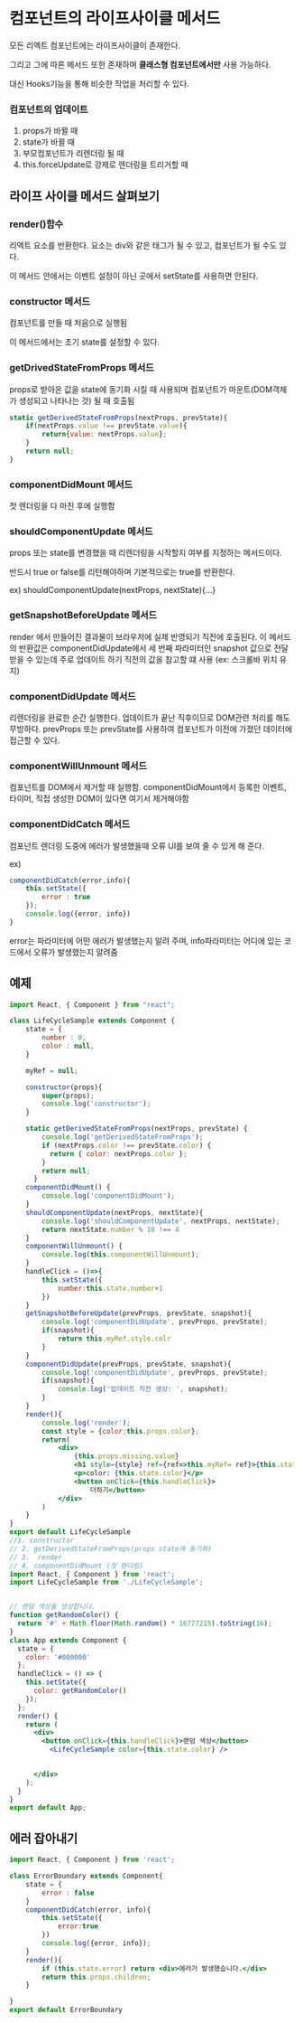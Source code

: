 # 컴포넌트의 라이프사이클 메서드

모든 리엑트 컴포넌트에는 라이프사이클이 존재한다.

그리고 그에 따른 메서드 또한 존재하며 **클래스형 컴포넌트에서만** 사용 가능하다.

대신 Hooks기능을 통해 비슷한 작업을 처리할 수 있다.

### 컴포넌트의 업데이트

1. props가 바뀔 때
2. state가 바뀔 때
3. 부모컴포넌트가 리렌더링 될 때
4. this.forceUpdate로 강제로 렌더링을 트리거할 때

## 라이프 사이클 메서드 살펴보기

### render()함수

리엑트 요소를 반환한다. 요소는 div와 같은 태그가 될 수 있고, 컴포넌트가 될 수도 있다.

이 메서드 안에서는 이벤트 설정이 아닌 곳에서 setState를 사용하면 안된다.

### constructor 메서드

컴포넌트를 만들 때 처음으로 실행됨

이 메서드에서는 초기 state를 설정할 수 있다.

### getDrivedStateFromProps 메서드

props로 받아온 값을 state에 동기화 시킬 때 사용되며 컴포넌트가 마운트(DOM객체가 생성되고 나타나는 것) 될 때 호출됨

```jsx
static getDerivedStateFromProps(nextProps, prevState){
	if(nextProps.value !== prevState.value){
		return{value: nextProps.value};
	}
	return null;
}
```

### componentDidMount 메서드

첫 렌더링을 다 마친 후에 실행함

### shouldComponentUpdate 메서드

props 또는 state를 변경했을 때 리렌더링을 시작할지 여부를 지정하는 메서드이다.

반드시 true or false를 리턴해야하며 기본적으로는 true를 반환한다.

ex) shouldComponentUpdate(nextProps, nextState){...}

### getSnapshotBeforeUpdate 메서드

render 에서 만들어진 결과물이 브라우저에 실제 반영되기 직전에 호출된다. 이 메서드의 반환값은 componentDidUpdate에서 세 번째 파라미터인 snapshot 값으로 전달받을 수 있는데 주로 업데이트 하기 직전의 값을 참고할 떄 사용 (ex: 스크롤바 위치 유지)

### componentDidUpdate 메서드

리렌더링을 완료한 순간 실행한다. 업데이트가 끝난 직후이므로 DOM관련 처리를 해도 무방하다. prevProps 또는 prevState를 사용하여 컴포넌트가 이전에 가졌던 데이터에 접근할 수 있다.

### componentWillUnmount 메서드

컴포넌트를 DOM에서 제거할 때 실행함. componentDidMount에서 등록한 이벤트, 타이머, 직접 생성한 DOM이 있다면 여기서 제거해야함

### componentDidCatch 메서드

컴포넌트 렌더링 도중에 에러가 발생했을때 오류 UI를 보여 줄 수 있게 해 준다.

ex)

```jsx
componentDidCatch(error,info){
	this.setState({
		error : true
	});
	console.log({error, info})
}
```

error는 파라미터에 어떤 에러가 발생했는지 알려 주며, info파라미터는 어디에 있는 코드에서 오류가 발생했는지 알려줌

## 예제

```jsx
import React, { Component } from "react";

class LifeCycleSample extends Component { 
    state = {
        number : 0,
        color : null,
    }

    myRef = null;

    constructor(props){
        super(props);
        console.log('constructor');
    }

    static getDerivedStateFromProps(nextProps, prevState) {
        console.log('getDerivedStateFromProps');
        if (nextProps.color !== prevState.color) {
          return { color: nextProps.color };
        }
        return null;
      }
    componentDidMount() {
        console.log('componentDidMount');
    }
    shouldComponentUpdate(nextProps, nextState){
        console.log('shouldComponentUpdate', nextProps, nextState);
        return nextState.number % 10 !== 4
    }
    componentWillUnmount() {
        console.log(this.componentWillUnmount);
    }
    handleClick = ()=>{
        this.setState({
            number:this.state.number+1
        })
    }
    getSnapshotBeforeUpdate(prevProps, prevState, snapshot){
        console.log('componentDidUpdate', prevProps, prevState);
        if(snapshot){
            return this.myRef.style.colr
        }
    }
    componentDidUpdate(prevProps, prevState, snapshot){
        console.log('componentDidUpdate', prevProps, prevState);
        if(snapshot){
            console.log('업데이트 직전 생상: ', snapshot);
        }
    }
    render(){
        console.log('render');
        const style = {color:this.props.color};
        return(
            <div>
                {this.props.missing.value}
                <h1 style={style} ref={ref=>this.myRef= ref}>{this.state.number}</h1>
                <p>color: {this.state.color}</p>
                <button onClick={this.handleClick}>
                    더하기</button> 
            </div>
        )
    }
}
export default LifeCycleSample
//1. constructor
// 2. getDerivedStateFromProps(props state에 동기화)
// 3.  render
// 4. componentDidMount (첫 렌더링)
import React, { Component } from 'react';
import LifeCycleSample from './LifeCycleSample';


// 랜덤 색상을 생성합니다.
function getRandomColor() {
  return '#' + Math.floor(Math.random() * 16777215).toString(16);
}
class App extends Component {
  state = {
    color: '#000000'
  };
  handleClick = () => {
    this.setState({
      color: getRandomColor()
    });
  };
  render() {
    return (
      <div>
        <button onClick={this.handleClick}>랜덤 색상</button>
          <LifeCycleSample color={this.state.color} />
          

      </div>
    );
  }
}
export default App;
```

## 에러 잡아내기

```jsx
import React, { Component } from 'react';

class ErrorBoundary extends Component{
    state = {
        error : false
    }
    componentDidCatch(error, info){
        this.setState({
            error:true
        })
        console.log({error, info});
    }
    render(){
        if (this.state.error) return <div>에러가 발생했습니다.</div>
        return this.props.children;
    }

}
export default ErrorBoundary
```